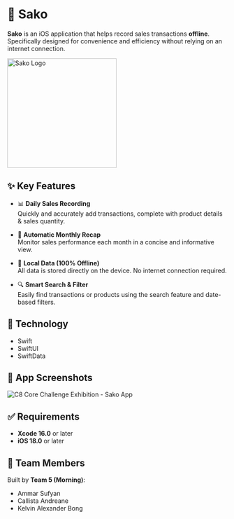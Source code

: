 # 🧾 Sako

**Sako** is an iOS application that helps record sales transactions **offline**. Specifically designed for convenience and efficiency without relying on an internet connection.

<img src="https://github.com/user-attachments/assets/9e2d4e3c-6bba-4d01-9ef6-0bf78df49665" width="250px" alt="Sako Logo">

## ✨ Key Features

- 📊 **Daily Sales Recording**  
  Quickly and accurately add transactions, complete with product details & sales quantity.

- 📅 **Automatic Monthly Recap**  
  Monitor sales performance each month in a concise and informative view.

- 💾 **Local Data (100% Offline)**  
  All data is stored directly on the device. No internet connection required.

- 🔍 **Smart Search & Filter**  
  Easily find transactions or products using the search feature and date-based filters.

## 🚀 Technology

- Swift  
- SwiftUI  
- SwiftData  

## 📸 App Screenshots

![C8 Core Challenge Exhibition - Sako App](https://github.com/user-attachments/assets/fec50781-f611-43d1-a1a5-78463593e866)

## ✅ Requirements

- **Xcode 16.0** or later  
- **iOS 18.0** or later  

## 👥 Team Members

Built by **Team 5 (Morning)**:  
- Ammar Sufyan  
- Callista Andreane  
- Kelvin Alexander Bong  
